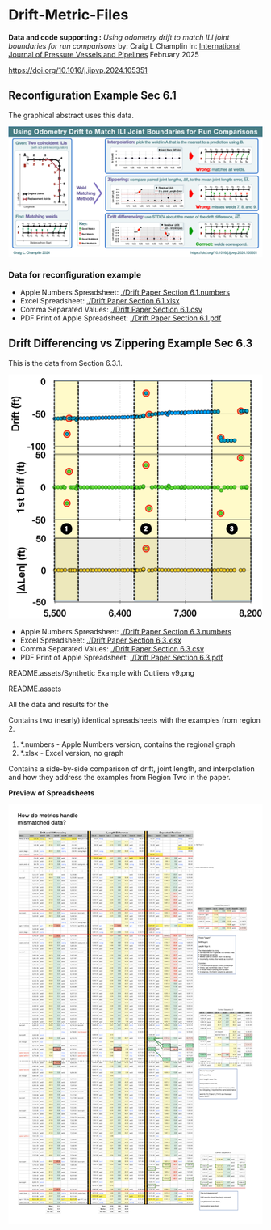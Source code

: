 # Drift-Metric-Files
**Data and code supporting :**
*Using odometry drift to match ILI joint boundaries for run comparisons*
by: Craig L Champlin
in: <u>International Journal of Pressure Vessels and Pipelines</u>
February 2025

https://doi.org/10.1016/j.ijpvp.2024.105351



## Reconfiguration Example Sec 6.1

The graphical abstract uses this data.

![Graphical Abstract](<./Drift Paper Graphical Abstract.png>)



### Data for reconfiguration example

- Apple Numbers Spreadsheet: [./Drift Paper Section 6.1.numbers](<./Drift Paper Section 6.1.numbers>)
- Excel Spreadsheet: [./Drift Paper Section 6.1.xlsx](<./Drift Paper Section 6.1.xlsx>)
- Comma Separated Values: [./Drift Paper Section 6.1.csv](<./Drift Paper Section 6.1.csv>)
- PDF Print of Apple Spreadsheet: [./Drift Paper Section 6.1.pdf](<./Drift Paper Section 6.1.pdf>)



## Drift Differencing vs Zippering Example Sec 6.3

This is the data from Section 6.3.1. 

<img src="./Drift Paper Section 6.3.png" alt="Synthetic Example with Outliers v9" />



- Apple Numbers Spreadsheet: [./Drift Paper Section 6.3.numbers](<./Drift Paper Section 6.3.numbers>)
- Excel Spreadsheet: [./Drift Paper Section 6.3.xlsx](<./Drift Paper Section 6.3.xlsx>)
- Comma Separated Values: [./Drift Paper Section 6.3.csv](<./Drift Paper Section 6.3.csv>)
- PDF Print of Apple Spreadsheet: [./Drift Paper Section 6.3.pdf](<./Drift Paper Section 6.3.pdf>)



README.assets/Synthetic Example with Outliers v9.png

README.assets





All the data and results for the 

Contains two (nearly) identical spreadsheets with the examples from region 2.

1. \*.numbers - Apple Numbers version, contains the regional graph
2. \*.xlsx - Excel version, no graph

Contains a side-by-side comparison of drift, joint length, and interpolation and how they address the examples from Region Two in the paper.

**Preview of Spreadsheets**

![PDF Preview](./Data-Drift-Paper-for-Publication-Exporter-04.png)
